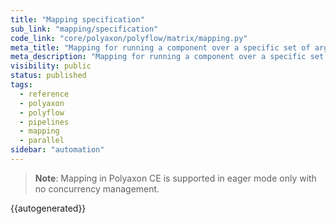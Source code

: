 ```yaml
---
title: "Mapping specification"
sub_link: "mapping/specification"
code_link: "core/polyaxon/polyflow/matrix/mapping.py"
meta_title: "Mapping for running a component over a specific set of arguments - Polyaxon automation"
meta_description: "Mapping for running a component over a specific set of arguments dynamically and for executing the runs in parallel."
visibility: public
status: published
tags:
  - reference
  - polyaxon
  - polyflow
  - pipelines
  - mapping
  - parallel
sidebar: "automation"
---
```


> **Note**: Mapping in Polyaxon CE is supported in eager mode only with no concurrency management.

{{autogenerated}}
